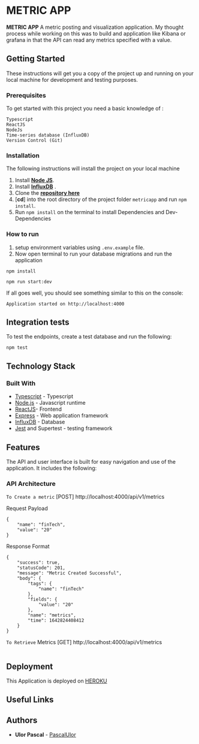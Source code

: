 # METRIC APP

**METRIC APP** A metric posting and visualization application.
My thought process while working on this was to build and application like Kibana or grafana
in that the API can read any metrics specified with a value.


## Getting Started

These instructions will get you a copy of the project up and running on your local machine for development and testing purposes.

### Prerequisites

To get started with this project you need a basic knowledge of :

```
Typescript
ReactJS
NodeJs
Time-series database (InfluxDB)
Version Control (Git)
```

### Installation

The following instructions will install the project on your local machine

1. Install [**Node JS**](https://nodejs.org/en/).
2. Install [**InfluxDB**](https://docs.influxdata.com/) .
3. Clone the [**repository here**](https://github.com/pculor/metricapp.git)
4. [**cd**] into the root directory of the project folder `metricapp` and run `npm install`.
5. Run `npm install` on the terminal to install Dependencies and Dev-Dependencies

### How to run

1. setup environment variables using `.env.example` file.
2. Now open terminal to run your database migrations and run the application

```
npm install
```

```
npm run start:dev
```

If all goes well, you should see something similar to this on the console:

```
Application started on http://localhost:4000
```

## Integration tests

To test the endpoints, create a test database and run the following:

```
npm test
```

## Technology Stack

### Built With

- [Typescript](https://www.typescriptlang.org/) - Typescript
- [Node.js](https://nodejs.org/) - Javascript runtime
- [ReactJS](https://reactjs.org/)- Frontend
- [Express](https://expressjs.com/) - Web application framework
- [InfluxDB](https://docs.influxdata.com/) - Database
- [Jest](https://jestjs.io/) and Supertest - testing framework

## Features

The API and user interface is built for easy navigation and use of the application. It includes the following:

### API Architecture

`To Create a metric`
[POST] http://localhost:4000/api/v1/metrics

Request Payload
```
{
    "name": "finTech",
    "value": "20"
}
```

Response Format
```
{
    "success": true,
    "statusCode": 201,
    "message": "Metric Created Successful",
    "body": {
        "tags": {
            "name": "finTech"
        },
        "fields": {
            "value": "20"
        },
        "name": "metrics",
        "time": 1642824408412
    }
}
```

`To Retrieve` Metrics
[GET] http://localhost:4000/api/v1/metrics
```
```

## Deployment

This Application is deployed on [HEROKU](https://mymetricapp.herokuapp.com/)

## Useful Links


## Authors

- **Ulor Pascal** - [PascalUlor](https://github.com/PascalUlor)
